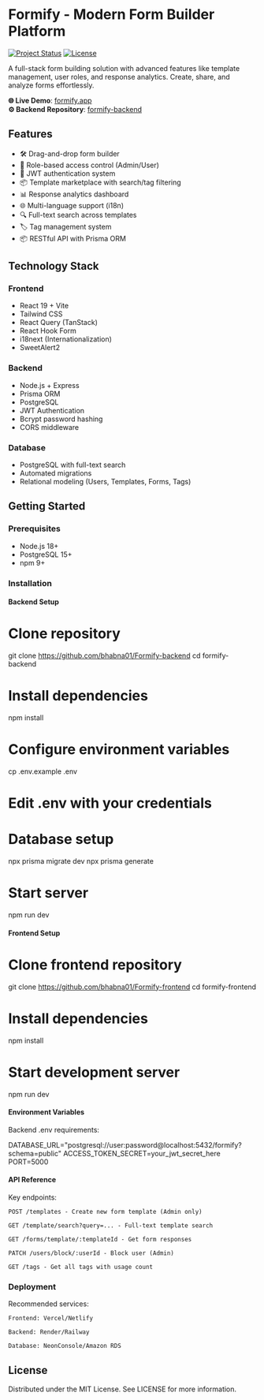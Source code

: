 # Formify - Modern Form Builder Platform

[![Project Status](https://img.shields.io/badge/status-active-success.svg)]()
[![License](https://img.shields.io/badge/license-MIT-blue.svg)](LICENSE)

A full-stack form building solution with advanced features like template management, user roles, and response analytics. Create, share, and analyze forms effortlessly.

**🌐 Live Demo**: [formify.app](https://formify-frontend-theta.vercel.app/)  
**⚙️ Backend Repository**: [formify-backend](https://github.com/bhabna01/Formify-backend)

## Features

- 🛠️ Drag-and-drop form builder
- 👥 Role-based access control (Admin/User)
- 🔐 JWT authentication system
- 📦 Template marketplace with search/tag filtering
- 📊 Response analytics dashboard
- 🌐 Multi-language support (i18n)
- 🔍 Full-text search across templates
- 🏷️ Tag management system
- 📦 RESTful API with Prisma ORM

## Technology Stack

### Frontend

- React 19 + Vite
- Tailwind CSS
- React Query (TanStack)
- React Hook Form
- i18next (Internationalization)
- SweetAlert2

### Backend

- Node.js + Express
- Prisma ORM
- PostgreSQL
- JWT Authentication
- Bcrypt password hashing
- CORS middleware

### Database

- PostgreSQL with full-text search
- Automated migrations
- Relational modeling (Users, Templates, Forms, Tags)

## Getting Started

### Prerequisites

- Node.js 18+
- PostgreSQL 15+
- npm 9+

### Installation

#### Backend Setup

# Clone repository

git clone https://github.com/bhabna01/Formify-backend
cd formify-backend

# Install dependencies

npm install

# Configure environment variables

cp .env.example .env

# Edit .env with your credentials

# Database setup

npx prisma migrate dev
npx prisma generate

# Start server

npm run dev

#### Frontend Setup

# Clone frontend repository

git clone https://github.com/bhabna01/Formify-frontend
cd formify-frontend

# Install dependencies

npm install

# Start development server

npm run dev

#### Environment Variables

Backend .env requirements:

DATABASE_URL="postgresql://user:password@localhost:5432/formify?schema=public"
ACCESS_TOKEN_SECRET=your_jwt_secret_here
PORT=5000

#### API Reference

Key endpoints:

    POST /templates - Create new form template (Admin only)

    GET /template/search?query=... - Full-text template search

    GET /forms/template/:templateId - Get form responses

    PATCH /users/block/:userId - Block user (Admin)

    GET /tags - Get all tags with usage count

### Deployment

Recommended services:

    Frontend: Vercel/Netlify

    Backend: Render/Railway

    Database: NeonConsole/Amazon RDS

## License

Distributed under the MIT License. See LICENSE for more information.
